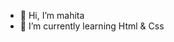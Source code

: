 - 👋 Hi, I’m mahita
- 🌱 I’m currently learning Html & Css

<!---
mahita098/mahita098 is a ✨ special ✨ repository because its `README.md` (this file) appears on your GitHub profile.
You can click the Preview link to take a look at your changes.
--->
